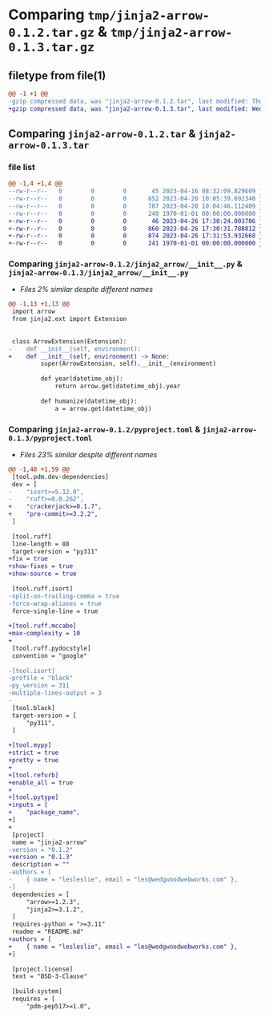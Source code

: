# Comparing `tmp/jinja2-arrow-0.1.2.tar.gz` & `tmp/jinja2-arrow-0.1.3.tar.gz`

## filetype from file(1)

```diff
@@ -1 +1 @@
-gzip compressed data, was "jinja2-arrow-0.1.2.tar", last modified: Thu Apr 20 10:08:10 2023, max compression
+gzip compressed data, was "jinja2-arrow-0.1.3.tar", last modified: Wed Apr 26 17:32:14 2023, max compression
```

## Comparing `jinja2-arrow-0.1.2.tar` & `jinja2-arrow-0.1.3.tar`

### file list

```diff
@@ -1,4 +1,4 @@
--rw-r--r--   0        0        0       45 2023-04-16 08:32:09.829609 jinja2-arrow-0.1.2/README.md
--rw-r--r--   0        0        0      852 2023-04-20 10:05:39.692340 jinja2-arrow-0.1.2/jinja2_arrow/__init__.py
--rw-r--r--   0        0        0      787 2023-04-20 10:04:46.112409 jinja2-arrow-0.1.2/pyproject.toml
--rw-r--r--   0        0        0      240 1970-01-01 00:00:00.000000 jinja2-arrow-0.1.2/PKG-INFO
+-rw-r--r--   0        0        0       46 2023-04-26 17:30:24.003706 jinja2-arrow-0.1.3/README.md
+-rw-r--r--   0        0        0      860 2023-04-26 17:30:31.788812 jinja2-arrow-0.1.3/jinja2_arrow/__init__.py
+-rw-r--r--   0        0        0      874 2023-04-26 17:31:53.932668 jinja2-arrow-0.1.3/pyproject.toml
+-rw-r--r--   0        0        0      241 1970-01-01 00:00:00.000000 jinja2-arrow-0.1.3/PKG-INFO
```

### Comparing `jinja2-arrow-0.1.2/jinja2_arrow/__init__.py` & `jinja2-arrow-0.1.3/jinja2_arrow/__init__.py`

 * *Files 2% similar despite different names*

```diff
@@ -1,13 +1,13 @@
 import arrow
 from jinja2.ext import Extension
 
 
 class ArrowExtension(Extension):
-    def __init__(self, environment):
+    def __init__(self, environment) -> None:
         super(ArrowExtension, self).__init__(environment)
 
         def year(datetime_obj):
             return arrow.get(datetime_obj).year
 
         def humanize(datetime_obj):
             a = arrow.get(datetime_obj)
```

### Comparing `jinja2-arrow-0.1.2/pyproject.toml` & `jinja2-arrow-0.1.3/pyproject.toml`

 * *Files 23% similar despite different names*

```diff
@@ -1,48 +1,59 @@
 [tool.pdm.dev-dependencies]
 dev = [
-    "isort>=5.12.0",
-    "ruff>=0.0.262",
+    "crackerjack>=0.1.7",
+    "pre-commit>=3.2.2",
 ]
 
 [tool.ruff]
 line-length = 88
 target-version = "py311"
+fix = true
+show-fixes = true
+show-source = true
 
 [tool.ruff.isort]
-split-on-trailing-comma = true
-force-wrap-aliases = true
 force-single-line = true
 
+[tool.ruff.mccabe]
+max-complexity = 10
+
 [tool.ruff.pydocstyle]
 convention = "google"
 
-[tool.isort]
-profile = "black"
-py_version = 311
-multiple-lines-output = 3
-
 [tool.black]
 target-version = [
     "py311",
 ]
 
+[tool.mypy]
+strict = true
+pretty = true
+
+[tool.refurb]
+enable_all = true
+
+[tool.pytype]
+inputs = [
+    "package_name",
+]
+
 [project]
 name = "jinja2-arrow"
-version = "0.1.2"
+version = "0.1.3"
 description = ""
-authors = [
-    { name = "lesleslie", email = "les@wedgwoodwebworks.com" },
-]
 dependencies = [
     "arrow>=1.2.3",
     "jinja2>=3.1.2",
 ]
 requires-python = ">=3.11"
 readme = "README.md"
+authors = [
+    { name = "lesleslie", email = "les@wedgwoodwebworks.com" },
+]
 
 [project.license]
 text = "BSD-3-Clause"
 
 [build-system]
 requires = [
     "pdm-pep517>=1.0",
```

